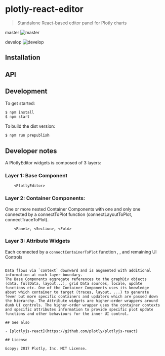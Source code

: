 # plotly-react-editor

> Standalone React-based editor panel for Plotly charts

master ![master](https://circleci.com/gh/plotly/react-plotly.js-editor/tree/master.svg?style=svg&circle-token=df4574e01732846dba81d800d062be5f0fef5641)

develop ![develop](https://circleci.com/gh/plotly/react-plotly.js-editor/tree/develop.svg?style=svg&circle-token=df4574e01732846dba81d800d062be5f0fef5641)

## Installation


## API


## Development

To get started:

```bash
$ npm install
$ npm start
```

To build the dist version:

```bash
$ npm run prepublish
```

## Developer notes
 A PlotlyEditor widgets is composed of 3 layers:

### Layer 1: Base Component
```
    <PlotlyEditor>
```

### Layer 2: Container Components:
One or more nested Container Components with one and only one connected by a connect<Container>ToPlot function (connectLayoutToPlot, connectTraceToPlot).
```
    <Panel>, <Section>, <Fold>
```

### Layer 3: Attribute Widgets
Each connected by a `connectContainerToPlot` function
    <Numeric>, <ColorPicker>, <Radio> and remaining UI Controls
```

Data flows via `context` downward and is augmented with additional information at each layer boundary.
The Base Components aggregate references to the graphDiv objects (data, fullData, layout...), grid Data sources, locale, update functions etc. One of the Container Components uses its knowledge about which container to target (traces, layout, ...) to generate fewer but more specific containers and updaters which are passed down the hierarchy. The Attribute widgets are higher-order wrappers around dumb UI controls. The higher-order wrapper uses the container contexts and specific attributes information to provide specific plot update functions and other behaviours for the inner UI control.

## See also

- [plotlyjs-react](https://github.com/plotly/plotlyjs-react)

## License

&copy; 2017 Plotly, Inc. MIT License.
